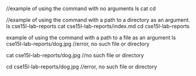 //example of using the command with no arguments
ls
cat
cd



//example of using the command with a path to a directory as an argument.
ls cse15l-lab-reports
cat cse15l-lab-reports/index.md
cd cse15l-lab-reports




example of using the command with a path to a file as an argument
ls cse15l-lab-reports/dog.jpg
//error, no such file or directory 

cat cse15l-lab-reports/dog.jpg
//no such file or directory 

cd cse15l-lab-reports/dog.jpg 
//error, no such file or directory 





